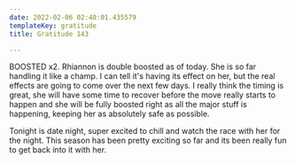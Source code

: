```yaml
---
date: 2022-02-06 02:40:01.435579
templateKey: gratitude
title: Gratitude 143

---
```


BOOSTED x2.  Rhiannon is double boosted as of today.  She is so far handling it
like a champ.  I can tell it's having its effect on her, but the real effects
are going to come over the next few days.  I really think the timing is great,
she will have some time to recover before the move really starts to happen and
she will be fully boosted right as all the major stuff is happening, keeping
her as absolutely safe as possible.

Tonight is date night, super excited to chill and watch the race with her for
the night.  This season has been pretty exciting so far and its been really fun
to get back into it with her.
